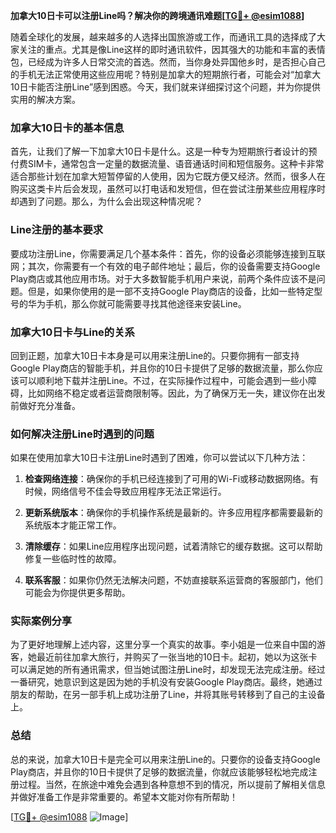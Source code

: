 **加拿大10日卡可以注册Line吗？解决你的跨境通讯难题[[TG💪+ @esim1088](https://t.me/s/esim1088)]**

随着全球化的发展，越来越多的人选择出国旅游或工作，而通讯工具的选择成了大家关注的重点。尤其是像Line这样的即时通讯软件，因其强大的功能和丰富的表情包，已经成为许多人日常交流的首选。然而，当你身处异国他乡时，是否担心自己的手机无法正常使用这些应用呢？特别是加拿大的短期旅行者，可能会对“加拿大10日卡能否注册Line”感到困惑。今天，我们就来详细探讨这个问题，并为你提供实用的解决方案。

### 加拿大10日卡的基本信息

首先，让我们了解一下加拿大10日卡是什么。这是一种专为短期旅行者设计的预付费SIM卡，通常包含一定量的数据流量、语音通话时间和短信服务。这种卡非常适合那些计划在加拿大短暂停留的人使用，因为它既方便又经济。然而，很多人在购买这类卡片后会发现，虽然可以打电话和发短信，但在尝试注册某些应用程序时却遇到了问题。那么，为什么会出现这种情况呢？

### Line注册的基本要求

要成功注册Line，你需要满足几个基本条件：首先，你的设备必须能够连接到互联网；其次，你需要有一个有效的电子邮件地址；最后，你的设备需要支持Google Play商店或其他应用市场。对于大多数智能手机用户来说，前两个条件应该不是问题。但是，如果你使用的是一部不支持Google Play商店的设备，比如一些特定型号的华为手机，那么你就可能需要寻找其他途径来安装Line。

### 加拿大10日卡与Line的关系

回到正题，加拿大10日卡本身是可以用来注册Line的。只要你拥有一部支持Google Play商店的智能手机，并且你的10日卡提供了足够的数据流量，那么你应该可以顺利地下载并注册Line。不过，在实际操作过程中，可能会遇到一些小障碍，比如网络不稳定或者运营商限制等。因此，为了确保万无一失，建议你在出发前做好充分准备。

### 如何解决注册Line时遇到的问题

如果在使用加拿大10日卡注册Line时遇到了困难，你可以尝试以下几种方法：

1. **检查网络连接**：确保你的手机已经连接到了可用的Wi-Fi或移动数据网络。有时候，网络信号不佳会导致应用程序无法正常运行。
   
2. **更新系统版本**：确保你的手机操作系统是最新的。许多应用程序都需要最新的系统版本才能正常工作。
   
3. **清除缓存**：如果Line应用程序出现问题，试着清除它的缓存数据。这可以帮助修复一些临时性的故障。
   
4. **联系客服**：如果你仍然无法解决问题，不妨直接联系运营商的客服部门，他们可能会为你提供更多帮助。

### 实际案例分享

为了更好地理解上述内容，这里分享一个真实的故事。李小姐是一位来自中国的游客，她最近前往加拿大旅行，并购买了一张当地的10日卡。起初，她以为这张卡可以满足她的所有通讯需求，但当她试图注册Line时，却发现无法完成注册。经过一番研究，她意识到这是因为她的手机没有安装Google Play商店。最终，她通过朋友的帮助，在另一部手机上成功注册了Line，并将其账号转移到了自己的主设备上。

### 总结

总的来说，加拿大10日卡是完全可以用来注册Line的。只要你的设备支持Google Play商店，并且你的10日卡提供了足够的数据流量，你就应该能够轻松地完成注册过程。当然，在旅途中难免会遇到各种意想不到的情况，所以提前了解相关信息并做好准备工作是非常重要的。希望本文能对你有所帮助！

[[TG💪+ @esim1088](https://t.me/s/esim1088) ![Image](https://i.postimg.cc/4NQfJmqS/Snipaste-2025-05-13-00-14-12.png)]